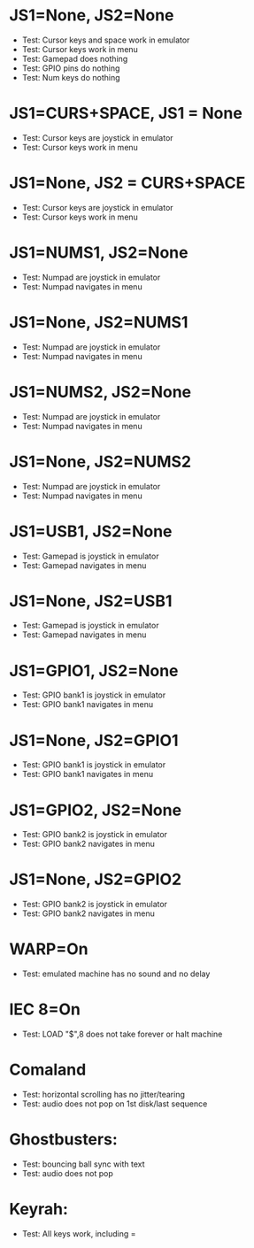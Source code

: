 # JS1=None, JS2=None
 * Test: Cursor keys and space work in emulator
 * Test: Cursor keys work in menu
 * Test: Gamepad does nothing
 * Test: GPIO pins do nothing
 * Test: Num keys do nothing
# JS1=CURS+SPACE, JS1 = None
 * Test: Cursor keys are joystick in emulator
 * Test: Cursor keys work in menu
# JS1=None, JS2 = CURS+SPACE
 * Test: Cursor keys are joystick in emulator
 * Test: Cursor keys work in menu
# JS1=NUMS1, JS2=None
 * Test: Numpad are joystick in emulator
 * Test: Numpad navigates in menu
# JS1=None, JS2=NUMS1
 * Test: Numpad are joystick in emulator
 * Test: Numpad navigates in menu
# JS1=NUMS2, JS2=None
 * Test: Numpad are joystick in emulator
 * Test: Numpad navigates in menu
# JS1=None, JS2=NUMS2
 * Test: Numpad are joystick in emulator
 * Test: Numpad navigates in menu
# JS1=USB1, JS2=None
 * Test: Gamepad is joystick in emulator
 * Test: Gamepad navigates in menu
# JS1=None, JS2=USB1
 * Test: Gamepad is joystick in emulator
 * Test: Gamepad navigates in menu
# JS1=GPIO1, JS2=None
 * Test: GPIO bank1 is joystick in emulator
 * Test: GPIO bank1 navigates in menu
# JS1=None, JS2=GPIO1
 * Test: GPIO bank1 is joystick in emulator
 * Test: GPIO bank1 navigates in menu
# JS1=GPIO2, JS2=None
 * Test: GPIO bank2 is joystick in emulator
 * Test: GPIO bank2 navigates in menu
# JS1=None, JS2=GPIO2
 * Test: GPIO bank2 is joystick in emulator
 * Test: GPIO bank2 navigates in menu
# WARP=On
 * Test: emulated machine has no sound and no delay
# IEC 8=On
 * Test: LOAD "$",8 does not take forever or halt machine
# Comaland
 * Test: horizontal scrolling has no jitter/tearing
 * Test: audio does not pop on 1st disk/last sequence
# Ghostbusters:
 * Test: bouncing ball sync with text
 * Test: audio does not pop
# Keyrah:
 * Test: All keys work, including =

